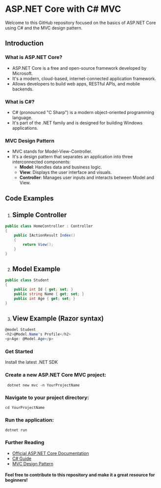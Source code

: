 # ASP.NET Core with C# MVC

Welcome to this GitHub repository focused on the basics of ASP.NET Core using C# and the MVC design pattern.

## Introduction

### What is ASP.NET Core?
- ASP.NET Core is a free and open-source framework developed by Microsoft.
- It's a modern, cloud-based, internet-connected application framework.
- Allows developers to build web apps, RESTful APIs, and mobile backends.

### What is C#?
- C# (pronounced "C Sharp") is a modern object-oriented programming language.
- It's part of the .NET family and is designed for building Windows applications.

### MVC Design Pattern
- MVC stands for Model-View-Controller.
- It's a design pattern that separates an application into three interconnected components:
  - **Model**: Handles data and business logic.
  - **View**: Displays the user interface and visuals.
  - **Controller**: Manages user inputs and interacts between Model and View.

## Code Examples

1. ## Simple Controller
```csharp
public class HomeController : Controller
{
    public IActionResult Index()
    {
        return View();
    }
}
```
2. ## Model Example
```csharp
public class Student
{
    public int Id { get; set; }
    public string Name { get; set; }
    public int Age { get; set; }
}
```
3. ## View Example (Razor syntax)
```csharp
@model Student
<h2>@Model.Name's Profile</h2>
<p>Age: @Model.Age</p>
```
### Get Started
Install the latest .NET SDK
### Create a new ASP.NET Core MVC project:
``` dotnet new mvc -n YourProjectName```
### Navigate to your project directory:
``` cd YourProjectName ```
### Run the application:
``` dotnet run ```

### Further Reading
- [Official ASP.NET Core Documentation](https://docs.microsoft.com/aspnet/core/)
- [C# Guide](https://docs.microsoft.com/dotnet/csharp/)
- [MVC Design Pattern](https://docs.microsoft.com/aspnet/core/mvc/overview)


#### Feel free to contribute to this repository and make it a great resource for beginners!
